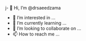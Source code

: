 j- 👋 Hi, I’m @drsaeedzama
- 👀 I’m interested in ...
- 🌱 I’m currently learning ...
- 💞️ I’m looking to collaborate on ...
- 📫 How to reach me ...

<!---
drsaeedzama/drsaeedzama is a ✨ special ✨ repository because its `README.md` (this file) appears on your GitHub profile.
You can click the Preview link to take a look at your changes.
--->
